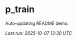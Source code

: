 # p_train

Auto-updating README demo.

<!--START_SECTION:status-->
_Last run: 2025-10-07 13:30 UTC_
<!--END_SECTION:status-->







































































































































































































































































































































































































































































































































































































































































































































































































































































































































































































































































































































